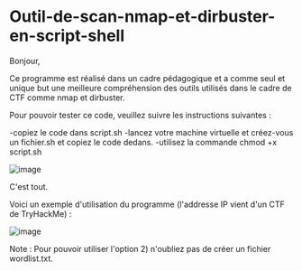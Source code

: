 # Outil-de-scan-nmap-et-dirbuster-en-script-shell

Bonjour, 

Ce programme est réalisé dans un cadre pédagogique et a comme seul et unique but une meilleure compréhension des outils utilisés dans le cadre de CTF comme nmap et dirbuster. 

Pour pouvoir tester ce code, veuillez suivre les instructions suivantes : 

-copiez le code dans script.sh
-lancez votre machine virtuelle et créez-vous un fichier.sh et copiez le code dedans. 
-utilisez la commande chmod +x script.sh 

![image](https://github.com/ZZhenqiu/Outil-de-scan-basique-nmap-et-dirbuster-/assets/141430165/fb916d4e-8776-4049-99a1-c9121899df78)

C'est tout. 

Voici un exemple d'utilisation du programme (l'addresse IP vient d'un CTF de TryHackMe) : 

![image](https://github.com/ZZhenqiu/Outil-de-scan-basique-nmap-et-dirbuster-/assets/141430165/18137b5b-90a5-4c14-8215-51184778f412)










Note : Pour pouvoir utiliser l'option 2) n'oubliez pas de créer un fichier wordlist.txt. 
